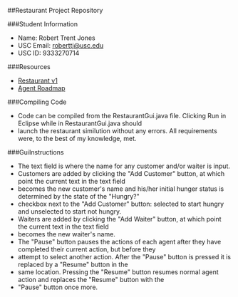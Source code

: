 ##Restaurant Project Repository

###Student Information
  + Name: Robert Trent Jones
  + USC Email: roberttj@usc.edu
  + USC ID: 9333270714

###Resources
  + [Restaurant v1](http://www-scf.usc.edu/~csci201/readings/restaurant-v1.html)
  + [Agent Roadmap](http://www-scf.usc.edu/~csci201/readings/agent-roadmap.html)

###Compiling Code
  + Code can be compiled from the RestaurantGui.java file.  Clicking Run in Eclipse while in RestaurantGui.java should 
  + launch the restaurant similution without any errors.  All requirements were, to the best of my knowledge, met.

###GuiInstructions
  + The text field is where the name for any customer and/or waiter is input.  
  + Customers are added by clicking the "Add Customer" button, at which point the current text in the text field 
  + becomes the new customer's name and his/her initial hunger status is determined by the state of the "Hungry?" 
  + checkbox next to the "Add Customer" button: selected to start hungry and unselected to start not hungry.
  + Waiters are added by clicking the "Add Waiter" button, at which point the current text in the text field 
  + becomes the new waiter's name.
  + The "Pause" button pauses the actions of each agent after they have completed their current action, but before they 
  + attempt to select another action.  After the "Pause" button is pressed it is replaced by a "Resume" button in the 
  + same location.  Pressing the "Resume" button resumes normal agent action and replaces the "Resume" button with the
  + "Pause" button once more.
